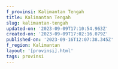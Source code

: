 ```yaml
---
f_provinsi: Kalimantan Tengah
title: Kalimantan Tengah
slug: kalimantan-tengah
updated-on: '2023-09-09T17:10:54.963Z'
created-on: '2023-09-09T17:02:16.079Z'
published-on: '2023-09-16T12:07:38.345Z'
f_region: Kalimantan
layout: '[provinsi].html'
tags: provinsi
---
```



